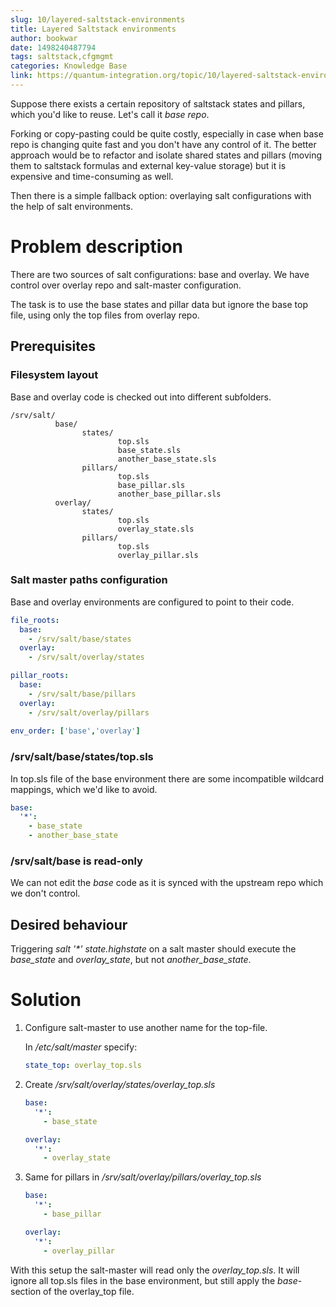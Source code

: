 ```yaml
---
slug: 10/layered-saltstack-environments
title: Layered Saltstack environments
author: bookwar
date: 1498240487794
tags: saltstack,cfgmgmt
categories: Knowledge Base
link: https://quantum-integration.org/topic/10/layered-saltstack-environments
---
```


Suppose there exists a certain repository of saltstack states and pillars, which you'd like to reuse. Let's call it *base repo*.

Forking or copy-pasting could be quite costly, especially in case when base repo is changing quite fast and you don't have any control of it. The better approach would be to refactor and isolate shared states and pillars (moving them to saltstack formulas and external key-value storage) but it is expensive and time-consuming as well.

Then there is a simple fallback option: overlaying salt configurations with the help of salt environments.

# Problem description

There are two sources of salt configurations: base and overlay. We have control over overlay repo and salt-master configuration.

The task is to use the base states and pillar data but ignore the base top file, using only the top files from overlay repo.

## Prerequisites
### Filesystem layout
Base and overlay code is checked out into different subfolders.
```
/srv/salt/
          base/
                states/
                        top.sls
                        base_state.sls
                        another_base_state.sls
                pillars/
                        top.sls
                        base_pillar.sls
                        another_base_pillar.sls
          overlay/
                states/
                        top.sls
                        overlay_state.sls
                pillars/
                        top.sls 
                        overlay_pillar.sls
```

### Salt master paths configuration
Base and overlay environments are configured to point to their code.
```yaml
file_roots:
  base:
    - /srv/salt/base/states
  overlay:
    - /srv/salt/overlay/states

pillar_roots:
  base:
    - /srv/salt/base/pillars
  overlay:
    - /srv/salt/overlay/pillars
    
env_order: ['base','overlay']
```

### /srv/salt/base/states/top.sls
In top.sls file of the base environment there are some incompatible wildcard mappings, which we'd like to avoid.
```yaml
base:
  '*':
    - base_state
    - another_base_state
```
### /srv/salt/base is read-only
We can not edit the *base* code as it is synced with the upstream repo which we don't control.

## Desired behaviour
Triggering *salt '\*' state.highstate* on a salt master should execute the *base_state* and *overlay_state*, but not *another_base_state*.

# Solution

1. Configure salt-master to use another name for the top-file. 

   In */etc/salt/master* specify:
   ```yaml
   state_top: overlay_top.sls
   ```
2. Create */srv/salt/overlay/states/overlay_top.sls*
   ```yaml
   base:
     '*':
       - base_state
   
   overlay:
     '*':
       - overlay_state
   ```
3. Same for pillars in */srv/salt/overlay/pillars/overlay_top.sls*

   ```yaml
   base:
     '*':
       - base_pillar
   
   overlay:
     '*':
       - overlay_pillar
   ```
With this setup the salt-master will read only the *overlay_top.sls*. It will ignore all top.sls files in the base environment, but still apply the *base*-section of the overlay_top file.

